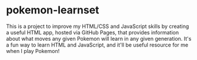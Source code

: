 # pokemon-learnset
This is a project to improve my HTML/CSS and JavaScript skills by creating a useful HTML app, hosted via GitHub Pages, that provides information about what moves any given Pokemon will learn in any given generation. It's a fun way to learn HTML and JavaScript, and it'll be useful resource for me when I play Pokemon!

